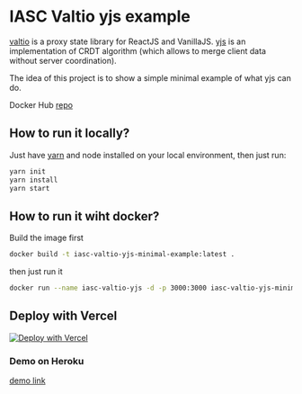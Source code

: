 # IASC Valtio yjs example

[valtio](https://github.com/pmndrs/valtio) is
a proxy state library for ReactJS and VanillaJS.
[yjs](https://github.com/yjs/yjs) is
an implementation of CRDT algorithm
(which allows to merge client data without server coordination).

The idea of this project is to show a simple minimal example of what yjs can do.

Docker Hub [repo](https://hub.docker.com/r/iascfrba/iasc-valtio-yjs-minimal-example)

## How to run it locally?

Just have [yarn](https://yarnpkg.com/) and node installed on your local environment, then just run:

```bash
yarn init
yarn install
yarn start
```

## How to run it wiht docker?

Build the image first

```bash
docker build -t iasc-valtio-yjs-minimal-example:latest .
```

then just run it

```bash
docker run --name iasc-valtio-yjs -d -p 3000:3000 iasc-valtio-yjs-minimal-example:latest
```

## Deploy with Vercel

[![Deploy with Vercel](https://vercel.com/button)](https://vercel.com/new/git/external?repository-url=https%3A%2F%2Fgithub.com%2Fiasc-valtio-yjs-minimal-example%2Fiasc-valtio-yjs-minimal-example)

### Demo on Heroku

[demo link](https://iasc-valtio-yjs-minimal-exampl.herokuapp.com/)
